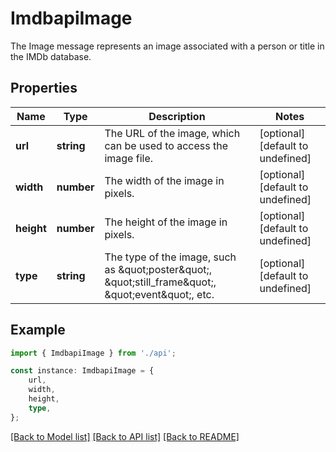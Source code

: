 # ImdbapiImage

The Image message represents an image associated with a person or title in the IMDb database.

## Properties

Name | Type | Description | Notes
------------ | ------------- | ------------- | -------------
**url** | **string** | The URL of the image, which can be used to access the image file. | [optional] [default to undefined]
**width** | **number** | The width of the image in pixels. | [optional] [default to undefined]
**height** | **number** | The height of the image in pixels. | [optional] [default to undefined]
**type** | **string** | The type of the image, such as \&quot;poster\&quot;, \&quot;still_frame\&quot;, \&quot;event\&quot;, etc. | [optional] [default to undefined]

## Example

```typescript
import { ImdbapiImage } from './api';

const instance: ImdbapiImage = {
    url,
    width,
    height,
    type,
};
```

[[Back to Model list]](../README.md#documentation-for-models) [[Back to API list]](../README.md#documentation-for-api-endpoints) [[Back to README]](../README.md)
